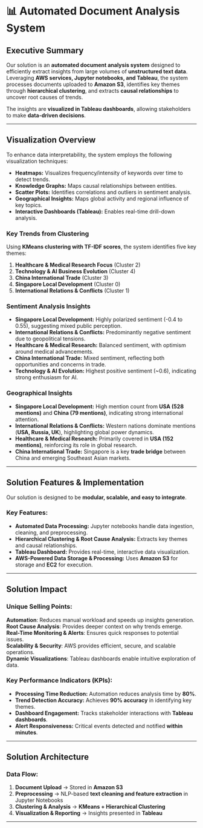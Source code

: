 # 📊 Automated Document Analysis System

## Executive Summary
Our solution is an **automated document analysis system** designed to efficiently extract insights from large volumes of **unstructured text data**. Leveraging **AWS services, Jupyter notebooks, and Tableau**, the system processes documents uploaded to **Amazon S3**, identifies key themes through **hierarchical clustering**, and extracts **causal relationships** to uncover root causes of trends. 

The insights are **visualized in Tableau dashboards**, allowing stakeholders to make **data-driven decisions**.

---

## Visualization Overview
To enhance data interpretability, the system employs the following visualization techniques:

- **Heatmaps:** Visualizes frequency/intensity of keywords over time to detect trends.
- **Knowledge Graphs:** Maps causal relationships between entities.
- **Scatter Plots:** Identifies correlations and outliers in sentiment analysis.
- **Geographical Insights:** Maps global activity and regional influence of key topics.
- **Interactive Dashboards (Tableau):** Enables real-time drill-down analysis.

### Key Trends from Clustering
Using **KMeans clustering with TF-IDF scores**, the system identifies five key themes:
1. **Healthcare & Medical Research Focus** (Cluster 2)
2. **Technology & AI Business Evolution** (Cluster 4)
3. **China International Trade** (Cluster 3)
4. **Singapore Local Development** (Cluster 0)
5. **International Relations & Conflicts** (Cluster 1)

### Sentiment Analysis Insights
- **Singapore Local Development:** Highly polarized sentiment (-0.4 to 0.55), suggesting mixed public perception.
- **International Relations & Conflicts:** Predominantly negative sentiment due to geopolitical tensions.
- **Healthcare & Medical Research:** Balanced sentiment, with optimism around medical advancements.
- **China International Trade:** Mixed sentiment, reflecting both opportunities and concerns in trade.
- **Technology & AI Evolution:** Highest positive sentiment (~0.6), indicating strong enthusiasm for AI.

### Geographical Insights
- **Singapore Local Development:** High mention count from **USA (528 mentions)** and **China (79 mentions)**, indicating strong international attention.
- **International Relations & Conflicts:** Western nations dominate mentions (**USA, Russia, UK**), highlighting global power dynamics.
- **Healthcare & Medical Research:** Primarily covered in **USA (152 mentions)**, reinforcing its role in global research.
- **China International Trade:** Singapore is a key **trade bridge** between China and emerging Southeast Asian markets.

---

## Solution Features & Implementation
Our solution is designed to be **modular, scalable, and easy to integrate**. 

### Key Features:
- **Automated Data Processing:** Jupyter notebooks handle data ingestion, cleaning, and preprocessing.
- **Hierarchical Clustering & Root Cause Analysis:** Extracts key themes and causal relationships.
- **Tableau Dashboard:** Provides real-time, interactive data visualization.
- **AWS-Powered Data Storage & Processing:** Uses **Amazon S3** for storage and **EC2** for execution.
  
---

## Solution Impact
### Unique Selling Points:
**Automation**: Reduces manual workload and speeds up insights generation.  
**Root Cause Analysis**: Provides deeper context on why trends emerge.  
**Real-Time Monitoring & Alerts**: Ensures quick responses to potential issues.  
**Scalability & Security**: AWS provides efficient, secure, and scalable operations.  
**Dynamic Visualizations**: Tableau dashboards enable intuitive exploration of data.  

### Key Performance Indicators (KPIs):
- **Processing Time Reduction:** Automation reduces analysis time by **80%**.
- **Trend Detection Accuracy:** Achieves **90% accuracy** in identifying key themes.
- **Dashboard Engagement:** Tracks stakeholder interactions with **Tableau dashboards**.
- **Alert Responsiveness:** Critical events detected and notified **within minutes**.

---

## Solution Architecture
### Data Flow:
1. **Document Upload** → Stored in **Amazon S3**  
2. **Preprocessing** → NLP-based **text cleaning and feature extraction** in Jupyter Notebooks  
3. **Clustering & Analysis** → **KMeans + Hierarchical Clustering**  
4. **Visualization & Reporting** → Insights presented in **Tableau**  

---

